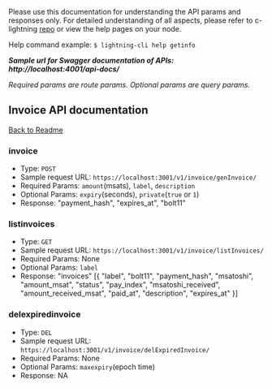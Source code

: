 Please use this documentation for understanding the API params and responses only.
For detailed understanding of all aspects, please refer to c-lightning [repo](https://github.com/ElementsProject/lightning) or view the help pages on your node.

Help command example: `$ lightning-cli help getinfo`

***Sample url for Swagger documentation of APIs: http://localhost:4001/api-docs/***

*Required params are route params. Optional params are query params.*

## Invoice API documentation
[Back to Readme](../README.md)

### invoice
- Type: `POST`
- Sample request URL: `https://localhost:3001/v1/invoice/genInvoice/`
- Required Params: `amount`(msats), `label`, `description`
- Optional Params: `expiry`(seconds), `private`(`true` or `1`)
- Response:
"payment_hash", "expires_at", "bolt11"

### listinvoices
- Type: `GET`
- Sample request URL: `https://localhost:3001/v1/invoice/listInvoices/`
- Required Params: None
- Optional Params: `label`
- Response:
"invoices" [{ "label", "bolt11", "payment_hash", "msatoshi", "amount_msat", "status", "pay_index", "msatoshi_received", "amount_received_msat", "paid_at", "description", "expires_at" }]

### delexpiredinvoice
- Type: `DEL`
- Sample request URL: `https://localhost:3001/v1/invoice/delExpiredInvoice/`
- Required Params: None
- Optional Params: `maxexpiry`(epoch time)
- Response: NA